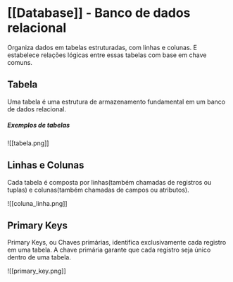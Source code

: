 # [[Database]] - Banco de dados relacional

Organiza dados em tabelas estruturadas, com linhas e colunas. E estabelece relações lógicas entre essas tabelas com base em chave comuns.

## Tabela
Uma tabela é uma estrutura de armazenamento fundamental em um banco de dados relacional.

##### Exemplos de tabelas
![[tabela.png]]
## Linhas e Colunas
Cada tabela é composta por linhas(também chamadas de registros ou tuplas) e colunas(também chamadas de campos ou atributos).

![[coluna_linha.png]]

## Primary Keys
Primary Keys, ou Chaves primárias, identifica exclusivamente cada registro em uma tabela. A chave primária garante que cada registro seja único dentro de uma tabela.

![[primary_key.png]]